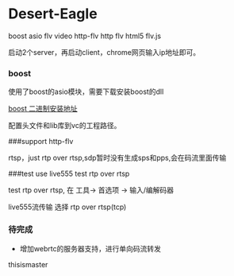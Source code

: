 ﻿# Desert-Eagle
boost asio flv video  http-flv http flv html5 flv.js

启动2个server，再启动client，chrome网页输入ip地址即可。

### boost

使用了boost的asio模块，需要下载安装boost的dll

[boost 二进制安装地址](https://sourceforge.net/projects/boost/files/boost-binaries/)

配置头文件和lib库到vc的工程路径。


###support
http-flv

rtsp，just rtp over rtsp,sdp暂时没有生成sps和pps,会在码流里面传输

###test
use live555 test rtp over rtsp

test rtp over rtsp, 在 工具-> 首选项 -> 输入/编解码器  

live555流传输 选择 rtp over rtsp(tcp)



### 待完成

* 增加webrtc的服务器支持，进行单向码流转发


thisismaster

